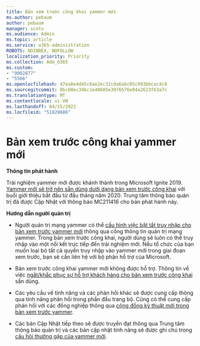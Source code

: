 ```yaml
---
title: Bản xem trước công khai yammer mới
ms.author: pebaum
author: pebaum
manager: scotv
ms.audience: Admin
ms.topic: article
ms.service: o365-administration
ROBOTS: NOINDEX, NOFOLLOW
localization_priority: Priority
ms.collection: Adm_O365
ms.custom:
- "9002877"
- "5566"
ms.openlocfilehash: 47ea8e4d45c6ae2ec32cda6abc05c993bbcac4c8
ms.sourcegitcommit: 8bc60ec34bc1e40685e3976576e04a2623f63a7c
ms.translationtype: MT
ms.contentlocale: vi-VN
ms.lasthandoff: 04/15/2021
ms.locfileid: "51829686"
---
```

# <a name="new-yammer-public-preview"></a>Bản xem trước công khai yammer mới

**Thông tin phát hành**

Trải nghiệm yammer mới được khánh thành trong Microsoft Ignite 2019. [Yammer mới sẽ trở nên sẵn dùng dưới dạng bản xem trước công khai](https://docs.microsoft.com/yammer/get-started-with-yammer/newyammer-faq) với buổi giới thiệu bắt đầu từ đầu tháng năm 2020. Trung tâm thông báo quản trị đã được Cập Nhật với thông báo MC211416 cho bản phát hành này.

**Hướng dẫn người quản trị**

- Người quản trị mạng yammer có thể [cấu hình việc bật tắt truy nhập cho bản xem trước yammer mới](https://docs.microsoft.com/yammer/get-started-with-yammer/administrative-settings-opt-in-newyammer) thông qua cổng thông tin quản trị mạng yammer. Trong bản xem trước công khai, người dùng sẽ luôn có thể truy nhập vào một nối kết trực tiếp đến trải nghiệm mới. Nếu tổ chức của bạn muốn loại bỏ tất cả quyền truy nhập vào yammer mới trong giai đoạn xem trước, bạn sẽ cần liên hệ với bộ phận hỗ trợ của Microsoft.

- Bản xem trước công khai yammer mới không được hỗ trợ. Thông tin về việc [ngắt/khắc phục sự hỗ trợ khách hàng cho bản xem trước công khai](https://docs.microsoft.com/yammer/get-started-with-yammer/newyammer-faq#yammer-preview-customer-support) sẵn dùng.

- Các yêu cầu về tính năng và các phản hồi khác sẽ được cung cấp thông qua tính năng phản hồi trong phần đầu trang bộ. Cũng có thể cung cấp phản hồi với các đồng nghiệp thông qua [cộng đồng kỹ thuật mới trong bản xem trước yammer](https://techcommunity.microsoft.com/t5/new-yammer-preview/bd-p/NewYammerPreview).

- Các bản Cập Nhật tiếp theo sẽ được truyền đạt thông qua Trung tâm thông báo quản trị và các bản cập nhật tính năng sẽ được ghi chú trong [câu hỏi thường gặp của yammer mới](https://docs.microsoft.com/yammer/get-started-with-yammer/newyammer-faq).
